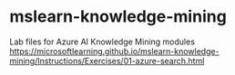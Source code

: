# mslearn-knowledge-mining
Lab files for Azure AI Knowledge Mining modules
https://microsoftlearning.github.io/mslearn-knowledge-mining/Instructions/Exercises/01-azure-search.html
